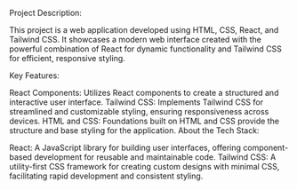 Project Description:

This project is a web application developed using HTML, CSS, React, and Tailwind CSS. It showcases a modern web interface created with the powerful combination of React for dynamic functionality and Tailwind CSS for efficient, responsive styling.

Key Features:

React Components: Utilizes React components to create a structured and interactive user interface.
Tailwind CSS: Implements Tailwind CSS for streamlined and customizable styling, ensuring responsiveness across devices.
HTML and CSS: Foundations built on HTML and CSS provide the structure and base styling for the application.
About the Tech Stack:

React: A JavaScript library for building user interfaces, offering component-based development for reusable and maintainable code.
Tailwind CSS: A utility-first CSS framework for creating custom designs with minimal CSS, facilitating rapid development and consistent styling.
 
